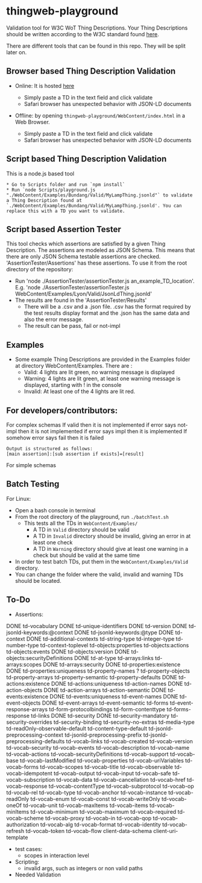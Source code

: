 # thingweb-playground
Validation tool for W3C WoT Thing Descriptions. Your Thing Descriptions should be written according to the W3C standard found [here](https://w3c.github.io/wot-thing-description/#).

There are different tools that can be found in this repo. They will be split later on.

## Browser based Thing Description Validation

* Online: It is hosted [here](http://plugfest.thingweb.io/playground/)
    * Simply paste a TD in the text field and click validate
    * Safari browser has unexpected behavior with JSON-LD documents

* Offline: by opening `thingweb-playground/WebContent/index.html` in a Web Browser.
    * Simply paste a TD in the text field and click validate
    * Safari browser has unexpected behavior with JSON-LD documents

## Script based Thing Description Validation

This is a node.js based tool

    * Go to Scripts folder and run `npm install`
    * Run `node Scripts/playground.js "./WebContent/Examples/Bundang/Valid/MyLampThing.jsonld"` to validate a Thing Description found at `./WebContent/Examples/Bundang/Valid/MyLampThing.jsonld'. You can replace this with a TD you want to validate.

## Script based Assertion Tester

This tool checks which assertions are satisfied by a given Thing Description. The assertions are modeled as JSON Schema. This means that there are only JSON Schema testable assertions are checked. 'AssertionTester/Assertions' has these assertions. To use it from the root directory of the repository:
* Run 'node ./AssertionTester/assertionTester.js an_example_TD_location'. E.g. 'node ./AssertionTester/assertionTester.js WebContent/Examples/Lyon/Valid/JsonLdThing.jsonld' 
* The results are found in the 'AssertionTester/Results'
  * There will be a .csv and a .json file. .csv has the format required by the test results display format and the .json has the same data and also the error message.
  * The result can be pass, fail or not-impl 

## Examples

- Some example Thing Descriptions are provided in the Examples folder at directory WebContent/Examples. There are :
    + Valid: 4 lights are lit green, no warning message is displayed
    + Warning: 4 lights are lit green, at least one warning message is displayed, starting with ! in the console
    + Invalid: At least one of the 4 lights are lit red.

## For developers/contributors:

For complex schemas
    If valid then it is not implemented
    if error says not-impl then it is not implemented
    if error says impl then it is implemented
    If somehow error says fail then it is failed

    Output is structured as follows:
    [main assertion]:[sub assertion if exists]=[result]

For simple schemas


## Batch Testing

For Linux:
* Open a bash console in terminal
* From the root directory of the playground, run `./batchTest.sh`
    * This tests all the TDs in `WebContent/Examples/`
        * A TD in `Valid` directory should be valid
        * A TD in `Invalid` directory should be invalid, giving an error in at least one check
        * A TD in `Warning` directory should give at least one warning in a check but should be valid at the same time
* In order to test batch TDs, put them in the `WebContent/Examples/Valid` directory.
* You can change the folder where the valid, invalid and warning TDs should be located.

## To-Do

* Assertions:
  
DONE td-vocabulary
DONE td-unique-identifiers
DONE td-version
DONE td-jsonld-keywords:@context
DONE td-jsonld-keywords:@type
DONE td-context
DONE td-additional-contexts
td-string-type
td-integer-type
td-number-type
td-context-toplevel
td-objects:properties
td-objects:actions
td-objects:events
DONE td-objects:version
DONE td-objects:securityDefinitions
DONE td-at-type
td-arrays:links
td-arrays:scopes
DONE td-arrays:security
DONE td-properties:existence
DONE td-properties:uniqueness
td-property-names ?
td-property-objects
td-property-arrays
td-property-semantic
td-property-defaults
DONE td-actions:existence
DONE td-actions:uniqueness
td-action-names
DONE td-action-objects
DONE td-action-arrays
td-action-semantic
DONE td-events:existence
DONE td-events:uniqueness
td-event-names
DONE td-event-objects
DONE td-event-arrays
td-event-semantic
td-forms
td-event-response-arrays
td-form-protocolbindings
td-form-contenttype
td-forms-response
td-links
DONE td-security
DONE td-security-mandatory
td-security-overrides
td-security-binding
td-security-no-extras
td-media-type
td-readOnly-observable-default
td-content-type-default
td-jsonld-preprocessing-context
td-jsonld-preprocessing-prefix
td-jsonld-preprocessing-defaults
td-vocab-links
td-vocab-created
td-vocab-version
td-vocab-security
td-vocab-events
td-vocab-description
td-vocab-name
td-vocab-actions
td-vocab-securityDefinitions
td-vocab-support
td-vocab-base
td-vocab-lastModified
td-vocab-properties
td-vocab-uriVariables
td-vocab-forms
td-vocab-scopes
td-vocab-title
td-vocab-observable
td-vocab-idempotent
td-vocab-output
td-vocab-input
td-vocab-safe
td-vocab-subscription
td-vocab-data
td-vocab-cancellation
td-vocab-href
td-vocab-response
td-vocab-contentType
td-vocab-subprotocol
td-vocab-op
td-vocab-rel
td-vocab-type
td-vocab-anchor
td-vocab-instance
td-vocab-readOnly
td-vocab-enum
td-vocab-const
td-vocab-writeOnly
td-vocab-oneOf
td-vocab-unit
td-vocab-maxItems
td-vocab-items
td-vocab-minItems
td-vocab-minimum
td-vocab-maximum
td-vocab-required
td-vocab-scheme
td-vocab-proxy
td-vocab-in
td-vocab-qop
td-vocab-authorization
td-vocab-alg
td-vocab-format
td-vocab-identity
td-vocab-refresh
td-vocab-token
td-vocab-flow
client-data-schema
client-uri-template


* test cases:
  * scopes in interaction level
* Scripting: 
    * invalid args, such as integers or non valid paths
* Needed Validation
